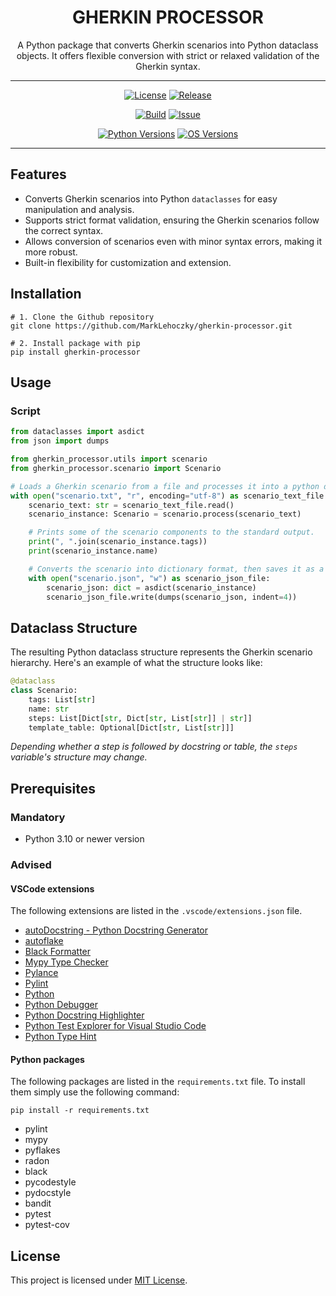 <div align="center">

# GHERKIN PROCESSOR

A Python package that converts Gherkin scenarios into Python dataclass objects. It offers flexible conversion with strict or relaxed validation of the Gherkin syntax.

---

[![License][license-badge]][license-link]
[![Release][release-badge]][release-link]

[![Build][build-badge]][build-link]
[![Issue][issue-badge]][issue-link]

[![Python Versions][python-badge]](#)
[![OS Versions][os-badge]](#)

---

</div>

## Features

- Converts Gherkin scenarios into Python `dataclasses` for easy manipulation and analysis.
- Supports strict format validation, ensuring the Gherkin scenarios follow the correct syntax.
- Allows conversion of scenarios even with minor syntax errors, making it more robust.
- Built-in flexibility for customization and extension.

## Installation

```shell
# 1. Clone the Github repository
git clone https://github.com/MarkLehoczky/gherkin-processor.git

# 2. Install package with pip
pip install gherkin-processor
```

## Usage

### Script

```python
from dataclasses import asdict
from json import dumps

from gherkin_processor.utils import scenario
from gherkin_processor.scenario import Scenario

# Loads a Gherkin scenario from a file and processes it into a python data class.
with open("scenario.txt", "r", encoding="utf-8") as scenario_text_file:
    scenario_text: str = scenario_text_file.read()
    scenario_instance: Scenario = scenario.process(scenario_text)

    # Prints some of the scenario components to the standard output.
    print(", ".join(scenario_instance.tags))
    print(scenario_instance.name)

    # Converts the scenario into dictionary format, then saves it as a json.
    with open("scenario.json", "w") as scenario_json_file:
        scenario_json: dict = asdict(scenario_instance)
        scenario_json_file.write(dumps(scenario_json, indent=4))
```

## Dataclass Structure

The resulting Python dataclass structure represents the Gherkin scenario hierarchy. Here's an example of what the structure looks like:

```python
@dataclass
class Scenario:
    tags: List[str]
    name: str
    steps: List[Dict[str, Dict[str, List[str]] | str]]
    template_table: Optional[Dict[str, List[str]]]
```

*Depending whether a step is followed by docstring or table, the `steps` variable's structure may change.*

## Prerequisites

### Mandatory

- Python 3.10 or newer version

### Advised

#### VSCode extensions

The following extensions are listed in the `.vscode/extensions.json` file.

- [autoDocstring - Python Docstring Generator](https://marketplace.visualstudio.com/items?itemName=njpwerner.autodocstring)
- [autoflake](https://marketplace.visualstudio.com/items?itemName=mikoz.autoflake-extension)
- [Black Formatter](https://marketplace.visualstudio.com/items?itemName=ms-python.black-formatter)
- [Mypy Type Checker](https://marketplace.visualstudio.com/items?itemName=ms-python.mypy-type-checker)
- [Pylance](https://marketplace.visualstudio.com/items?itemName=ms-python.vscode-pylance)
- [Pylint](https://marketplace.visualstudio.com/items?itemName=ms-python.pylint)
- [Python](https://marketplace.visualstudio.com/items?itemName=ms-python.python)
- [Python Debugger](https://marketplace.visualstudio.com/items?itemName=ms-python.debugpy)
- [Python Docstring Highlighter](https://marketplace.visualstudio.com/items?itemName=rodolphebarbanneau.python-docstring-highlighter)
- [Python Test Explorer for Visual Studio Code](https://marketplace.visualstudio.com/items?itemName=littlefoxteam.vscode-python-test-adapter)
- [Python Type Hint](https://marketplace.visualstudio.com/items?itemName=njqdev.vscode-python-typehint)

#### Python packages

The following packages are listed in the `requirements.txt` file.
To install them simply use the following command:

```shell
pip install -r requirements.txt
```

- pylint
- mypy
- pyflakes
- radon
- black
- pycodestyle
- pydocstyle
- bandit
- pytest
- pytest-cov

## License

This project is licensed under [MIT License](LICENSE).

[license-link]:  https://github.com/MarkLehoczky/gherkin-processor/blob/main/LICENSE
[release-link]:  https://github.com/MarkLehoczky/gherkin-processor/releases
[build-link]:https://github.com/MarkLehoczky/gherkin-processor/actions
[issue-link]:   https://github.com/MarkLehoczky/gherkin-processor/issues

[license-badge]: https://img.shields.io/github/license/marklehoczky/gherkin-processor?style=for-the-badge&color=success
[release-badge]: https://img.shields.io/github/v/release/marklehoczky/gherkin-processor?include_prereleases&sort=date&display_name=tag&style=for-the-badge&color=success
[build-badge]:   https://img.shields.io/github/actions/workflow/status/marklehoczky/gherkin-processor/ci.yml?style=for-the-badge
[issue-badge]:  https://img.shields.io/github/issues/marklehoczky/gherkin-processor?style=for-the-badge
[python-badge]:  https://img.shields.io/badge/Python-3.10_%7C_latest-blue?style=for-the-badge
[os-badge]:  https://img.shields.io/badge/OS-Windows_%7C_Linux_%7C_MacOS-blue?style=for-the-badge
